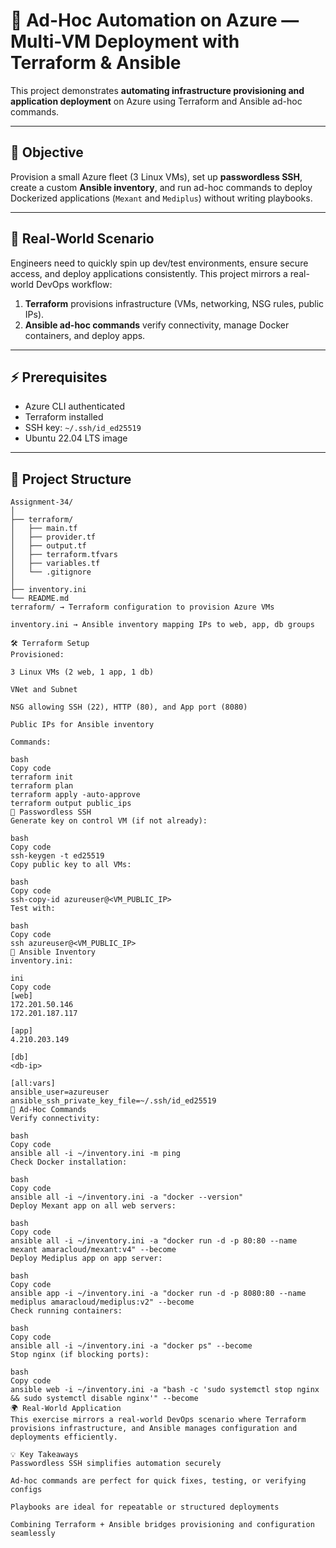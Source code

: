 # 🚀 Ad-Hoc Automation on Azure — Multi-VM Deployment with Terraform & Ansible

This project demonstrates **automating infrastructure provisioning and application deployment** on Azure using Terraform and Ansible ad-hoc commands.

---

## 🎯 Objective
Provision a small Azure fleet (3 Linux VMs), set up **passwordless SSH**, create a custom **Ansible inventory**, and run ad-hoc commands to deploy Dockerized applications (`Mexant` and `Mediplus`) without writing playbooks.

---

## 🏢 Real-World Scenario
Engineers need to quickly spin up dev/test environments, ensure secure access, and deploy applications consistently. This project mirrors a real-world DevOps workflow:

1. **Terraform** provisions infrastructure (VMs, networking, NSG rules, public IPs).  
2. **Ansible ad-hoc commands** verify connectivity, manage Docker containers, and deploy apps.  

---

## ⚡ Prerequisites
- Azure CLI authenticated
- Terraform installed
- SSH key: `~/.ssh/id_ed25519`
- Ubuntu 22.04 LTS image

---

## 📂 Project Structure
```text
Assignment-34/
│
├── terraform/
│   ├── main.tf
│   ├── provider.tf
│   ├── output.tf
│   ├── terraform.tfvars
│   ├── variables.tf
│   └── .gitignore
│
├── inventory.ini
└── README.md
terraform/ → Terraform configuration to provision Azure VMs

inventory.ini → Ansible inventory mapping IPs to web, app, db groups

🛠 Terraform Setup
Provisioned:

3 Linux VMs (2 web, 1 app, 1 db)

VNet and Subnet

NSG allowing SSH (22), HTTP (80), and App port (8080)

Public IPs for Ansible inventory

Commands:

bash
Copy code
terraform init
terraform plan
terraform apply -auto-approve
terraform output public_ips
🔑 Passwordless SSH
Generate key on control VM (if not already):

bash
Copy code
ssh-keygen -t ed25519
Copy public key to all VMs:

bash
Copy code
ssh-copy-id azureuser@<VM_PUBLIC_IP>
Test with:

bash
Copy code
ssh azureuser@<VM_PUBLIC_IP>
🔑 Ansible Inventory
inventory.ini:

ini
Copy code
[web]
172.201.50.146
172.201.187.117

[app]
4.210.203.149

[db]
<db-ip>

[all:vars]
ansible_user=azureuser
ansible_ssh_private_key_file=~/.ssh/id_ed25519
🔧 Ad-Hoc Commands
Verify connectivity:

bash
Copy code
ansible all -i ~/inventory.ini -m ping
Check Docker installation:

bash
Copy code
ansible all -i ~/inventory.ini -a "docker --version"
Deploy Mexant app on all web servers:

bash
Copy code
ansible all -i ~/inventory.ini -a "docker run -d -p 80:80 --name mexant amaracloud/mexant:v4" --become
Deploy Mediplus app on app server:

bash
Copy code
ansible app -i ~/inventory.ini -a "docker run -d -p 8080:80 --name mediplus amaracloud/mediplus:v2" --become
Check running containers:

bash
Copy code
ansible all -i ~/inventory.ini -a "docker ps" --become
Stop nginx (if blocking ports):

bash
Copy code
ansible web -i ~/inventory.ini -a "bash -c 'sudo systemctl stop nginx && sudo systemctl disable nginx'" --become
🌍 Real-World Application
This exercise mirrors a real-world DevOps scenario where Terraform provisions infrastructure, and Ansible manages configuration and deployments efficiently.

💡 Key Takeaways
Passwordless SSH simplifies automation securely

Ad-hoc commands are perfect for quick fixes, testing, or verifying configs

Playbooks are ideal for repeatable or structured deployments

Combining Terraform + Ansible bridges provisioning and configuration seamlessly
